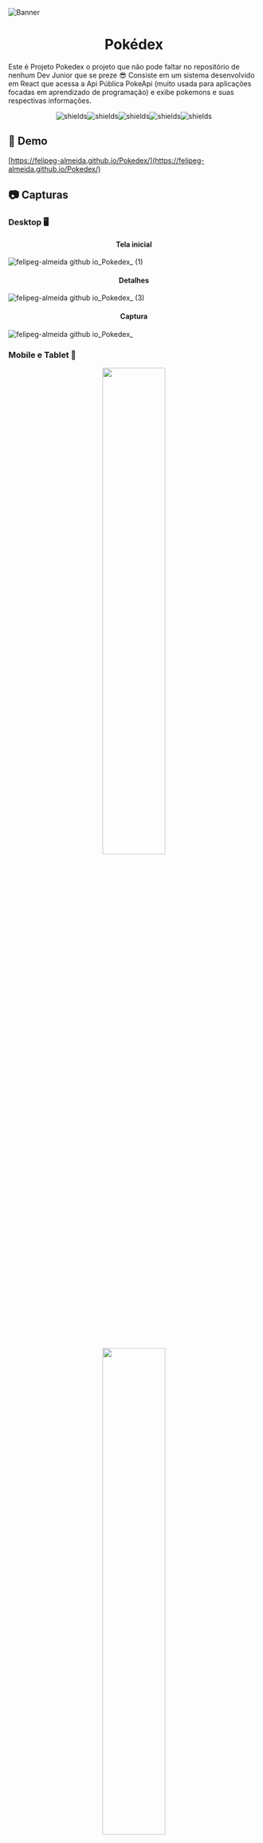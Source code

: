 ![Banner](https://github.com/FelipeG-Almeida/Pokedex/assets/73674044/3db78591-ecaa-46fb-a58d-7cbff75ecc8e)

<h1 align="center" id="title">Pokédex</h1>

<p id="description">Este é Projeto Pokedex o projeto que não pode faltar no repositório de nenhum Dev Junior que se preze 😎 Consiste em um sistema desenvolvido em React que acessa a Api Pública PokeApi (muito usada para aplicações focadas em aprendizado de programação) e exibe pokemons e suas respectivas informações.</p>

<p align="center"><img src="https://img.shields.io/badge/react-%2320232a.svg?style=for-the-badge&amp;logo=react&amp;logoColor=%2361DAFB" alt="shields"><img src="https://img.shields.io/badge/React_Router-CA4245?style=for-the-badge&amp;logo=react-router&amp;logoColor=white" alt="shields"><img src="https://img.shields.io/badge/styled--components-DB7093?style=for-the-badge&amp;logo=styled-components&amp;logoColor=white" alt="shields"><img src="https://img.shields.io/badge/javascript-%23323330.svg?style=for-the-badge&amp;logo=javascript&amp;logoColor=%23F7DF1E" alt="shields"><img src="https://img.shields.io/badge/chakra-%234ED1C5.svg?style=for-the-badge&amp;logo=chakraui&amp;logoColor=white" alt="shields"></p>

<h2>🚀 Demo</h2>

[https://felipeg-almeida.github.io/Pokedex/](https://felipeg-almeida.github.io/Pokedex/)

<h2>📷 Capturas</h2>

<h3>Desktop 🖥️</h3>

<h4 align="center">Tela inicial</h4>

![felipeg-almeida github io_Pokedex_ (1)](https://github.com/FelipeG-Almeida/Pokedex/assets/73674044/46b1d781-3559-46f9-bcdb-f396046c2ada)

<h4 align="center">Detalhes</h4>

![felipeg-almeida github io_Pokedex_ (3)](https://github.com/FelipeG-Almeida/Pokedex/assets/73674044/d65c164b-2ead-4812-9091-8e7a90687a48)

<h4 align="center">Captura</h4>

![felipeg-almeida github io_Pokedex_](https://github.com/FelipeG-Almeida/Pokedex/assets/73674044/1279e604-5b3a-49b3-835a-05cfccc23dd7)

<h3>Mobile e Tablet 📱</h3>
<p align="center">
  <kbd>
    <img width="50%" src="https://github.com/FelipeG-Almeida/Pokedex/assets/73674044/c42c5469-a58c-4a75-b185-06824d82ab01" />
  </kbd>
</p>
 
<p align="center">
  <kbd>
    <img width="50%" src="https://github.com/FelipeG-Almeida/Pokedex/assets/73674044/d09cb891-66e5-4951-a5ae-e5c098e675ec" />
  </kbd>
</p>
 
<h2>🧐 Funcionalidades</h2>

Algumas funcionalidades do projeto incluem:

*   Exibe uma lista de diversos Pokemons
*   Em cada card de Pokemon tem um botão para adicioná-lo à Pokedex e um outro botão para acessar os detalhes do Pokemon
*   A página Pokedex guarda no local storage os Pokemons capturados
*   Na página de detalhes do Pokemon é possível visualizar seus sprites suas características estatísticas e movimentos
*   Na página inicial é possível percorrer os Pokemons pelos botões de navegação ou filtrar por tipo de Pokemon

<h2>🛠️ Configuração:</h2>

<p>1. Certifique-se de ter o Node.js instalado em sua máquina.</p>

<p>2. Clone este repositório para o seu ambiente de desenvolvimento local.</p>

```
git clone https://github.com/FelipeG-Almeida/Pokedex.git
```

<p>3. Acesse o diretório do projeto.</p>

```
cd pokedex
```

<p>4. Instale as dependências do projeto utilizando o npm ou yarn.</p>

```
npm install
```

<p>5. Inicie o servidor de desenvolvimento.</p>

```
npm start
```

<p>6. O projeto estará disponível no seguinte endereço: http://localhost:3000.</p>

  
  
<h2>💻 Constrúido com</h2>

Tecnologias usadas no projeto:

*   React: Uma biblioteca JavaScript amplamente utilizada para construir interfaces de usuário interativas e componentes reutilizáveis.
*   PokeApi: Uma API pública que fornece acesso a informações sobre pokemons incluindo detalhes imagens e outros dados relevantes.
*   Styled-components: Uma biblioteca de estilização para React que permite escrever estilos utilizando componentes JavaScript.
*   Chakra-UI: Uma biblioteca de componentes para React que facilita a construção de interfaces elegantes e responsivas.
*   JavaScript: A linguagem de programação fundamental utilizada para desenvolver a lógica e interatividade do projeto.
*   Outras bibliotecas do ecossistema React como React Router Axios entre outras foram utilizadas para facilitar o desenvolvimento e melhorar a experiência do usuário.

<h2>🤓 Aprendizado</h2>

Durante o desenvolvimento deste projeto Pokedex, tive uma experiência incrível trabalhando com React e a PokeApi. A jornada de aprendizado envolveu diversos conceitos interessantes, sendo que dois deles se destacaram como os maiores desafios: o uso de estado global e o React Context.

No geral, o desenvolvimento desta Pokedex me proporcionou uma compreensão mais profunda de como trabalhar com React e APIs. Através desse projeto, pude explorar conceitos avançados e consolidar meus conhecimentos em desenvolvimento web, expandindo minhas habilidades e ampliando minha visão sobre as possibilidades da programação.

Foi uma experiência gratificante enfrentar esses desafios e, ao final, obter sucesso na construção de uma aplicação divertida e funcional. Estou animado para continuar explorando e aprimorando minhas habilidades com React e explorar novas APIs e tecnologias em projetos futuros.

---
